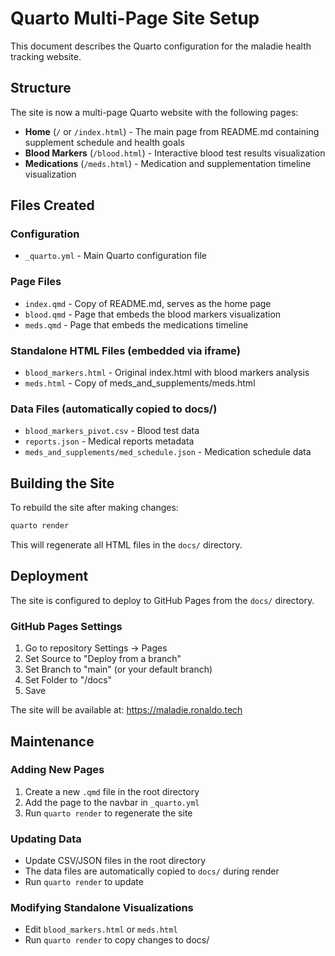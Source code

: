 # Quarto Multi-Page Site Setup

This document describes the Quarto configuration for the maladie health tracking website.

## Structure

The site is now a multi-page Quarto website with the following pages:

- **Home** (`/` or `/index.html`) - The main page from README.md containing supplement schedule and health goals
- **Blood Markers** (`/blood.html`) - Interactive blood test results visualization
- **Medications** (`/meds.html`) - Medication and supplementation timeline visualization

## Files Created

### Configuration
- `_quarto.yml` - Main Quarto configuration file

### Page Files
- `index.qmd` - Copy of README.md, serves as the home page
- `blood.qmd` - Page that embeds the blood markers visualization
- `meds.qmd` - Page that embeds the medications timeline

### Standalone HTML Files (embedded via iframe)
- `blood_markers.html` - Original index.html with blood markers analysis
- `meds.html` - Copy of meds_and_supplements/meds.html

### Data Files (automatically copied to docs/)
- `blood_markers_pivot.csv` - Blood test data
- `reports.json` - Medical reports metadata
- `meds_and_supplements/med_schedule.json` - Medication schedule data

## Building the Site

To rebuild the site after making changes:

```bash
quarto render
```

This will regenerate all HTML files in the `docs/` directory.

## Deployment

The site is configured to deploy to GitHub Pages from the `docs/` directory.

### GitHub Pages Settings
1. Go to repository Settings → Pages
2. Set Source to "Deploy from a branch"
3. Set Branch to "main" (or your default branch)
4. Set Folder to "/docs"
5. Save

The site will be available at: https://maladie.ronaldo.tech

## Maintenance

### Adding New Pages
1. Create a new `.qmd` file in the root directory
2. Add the page to the navbar in `_quarto.yml`
3. Run `quarto render` to regenerate the site

### Updating Data
- Update CSV/JSON files in the root directory
- The data files are automatically copied to `docs/` during render
- Run `quarto render` to update

### Modifying Standalone Visualizations
- Edit `blood_markers.html` or `meds.html`
- Run `quarto render` to copy changes to docs/
